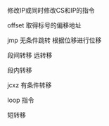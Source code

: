 修改IP或同时修改CS和IP的指令

offset  取得标号的偏移地址



jmp  无条件跳转  根据位移进行位移

段间转移  远转移

段内转移  



jcxz  有条件转移



loop  指令 

短转移